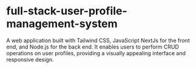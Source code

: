 # full-stack-user-profile-management-system
A web application built with Tailwind CSS, JavaScript NextJs for the front end, and Node.js for the back end. It enables users to perform CRUD operations on user profiles, providing a visually appealing interface and responsive design.
